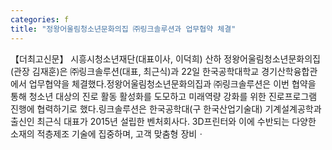 ```yaml
---
categories: f
title: "정왕어울림청소년문화의집 ㈜링크솔루션과 업무협약 체결"
---
```

【더최고신문】 시흥시청소년재단(대표이사, 이덕희) 산하 정왕어울림청소년문화의집(관장 김재훈)은 ㈜링크솔루션(대표, 최근식)과 22일 한국공학대학교 경기산학융합관에서 업무협약을 체결했다.정왕어울림청소년문화의집과 ㈜링크솔루션은 이번 협약을 통해 청소년 대상의 진로 활동 활성화를 도모하고 미래역량 강화를 위한 진로프로그램 진행에 협력하기로 했다.링크솔루션은 한국공학대(구 한국산업기술대) 기계설계공학과 출신인 최근식 대표가 2015년 설립한 벤처회사다. 3D프린터와 이에 수반되는 다양한 소재의 적층제조 기술에 집중하며, 고객 맞춤형 장비ㆍ